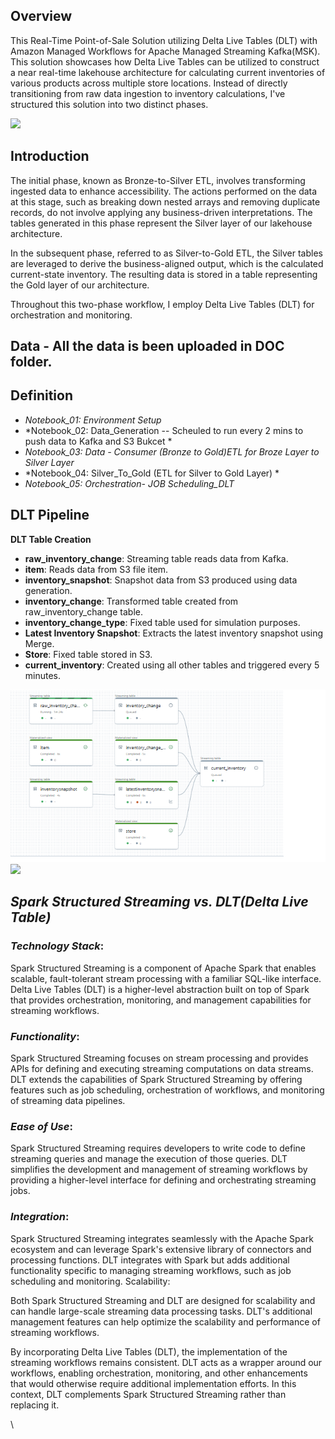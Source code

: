 ## Overview
This  Real-Time Point-of-Sale Solution utilizing Delta Live Tables (DLT) with Amazon Managed Workflows for Apache Managed Streaming Kafka(MSK). This solution showcases how Delta Live Tables can be utilized to construct a near real-time lakehouse architecture for calculating current inventories of various products across multiple store locations. Instead of directly transitioning from raw data ingestion to inventory calculations, I've structured this solution into two distinct phases.


<img src='https://brysmiwasb.blob.core.windows.net/demos/images/pos_dlt_pipeline_UPDATED.png' width=800>

## Introduction
The initial phase, known as Bronze-to-Silver ETL, involves transforming ingested data to enhance accessibility. The actions performed on the data at this stage, such as breaking down nested arrays and removing duplicate records, do not involve applying any business-driven interpretations. The tables generated in this phase represent the Silver layer of our lakehouse architecture.

In the subsequent phase, referred to as Silver-to-Gold ETL, the Silver tables are leveraged to derive the business-aligned output, which is the calculated current-state inventory. The resulting data is stored in a table representing the Gold layer of our architecture.

Throughout this two-phase workflow, I employ Delta Live Tables (DLT) for orchestration and monitoring.
## Data - All the data is been uploaded in DOC folder.
## Definition

* *Notebook_01: Environment Setup*
* *Notebook_02: Data_Generation -- Scheuled to run every 2 mins to push data to Kafka and S3 Bukcet *
* *Notebook_03: Data - Consumer (Bronze to Gold)ETL for Broze Layer to Silver Layer*
* *Notebook_04: Silver_To_Gold (ETL for Silver to Gold Layer) *
* *Notebook_05: Orchestration- JOB Scheduling_DLT*
## DLT Pipeline
 **DLT Table Creation**
   - **raw_inventory_change**: Streaming table reads data from Kafka.
   - **item**: Reads data from S3 file item.
   - **inventory_snapshot**: Snapshot data from S3 produced using data generation.
   - **inventory_change**: Transformed table created from raw_inventory_change table.
   - **inventory_change_type**: Fixed table used for simulation purposes.
   - **Latest Inventory Snapshot**: Extracts the latest inventory snapshot using Merge.
   - **Store**: Fixed table stored in S3.
   - **current_inventory**: Created using all other tables and triggered every 5 minutes.

![image info](Doc/DTL_Piepline.png)![](path)

## *Spark Structured Streaming vs. DLT(Delta Live Table)*

### *Technology Stack*:

Spark Structured Streaming is a component of Apache Spark that enables scalable, fault-tolerant stream processing with a familiar SQL-like interface.
Delta Live Tables (DLT) is a higher-level abstraction built on top of Spark that provides orchestration, monitoring, and management capabilities for streaming workflows.

### *Functionality*:
Spark Structured Streaming focuses on stream processing and provides APIs for defining and executing streaming computations on data streams.
DLT extends the capabilities of Spark Structured Streaming by offering features such as job scheduling, orchestration of workflows, and monitoring of streaming data pipelines.

### *Ease of Use*:
Spark Structured Streaming requires developers to write code to define streaming queries and manage the execution of those queries.
DLT simplifies the development and management of streaming workflows by providing a higher-level interface for defining and orchestrating streaming jobs.

### *Integration*:
Spark Structured Streaming integrates seamlessly with the Apache Spark ecosystem and can leverage Spark's extensive library of connectors and processing functions.
DLT integrates with Spark but adds additional functionality specific to managing streaming workflows, such as job scheduling and monitoring.
Scalability:

Both Spark Structured Streaming and DLT are designed for scalability and can handle large-scale streaming data processing tasks.
DLT's additional management features can help optimize the scalability and performance of streaming workflows.

By incorporating Delta Live Tables (DLT), the implementation of the streaming workflows remains consistent. DLT acts as a wrapper around our workflows, enabling orchestration, monitoring, and other enhancements that would otherwise require additional implementation efforts. In this context, DLT complements Spark Structured Streaming rather than replacing it. 


\